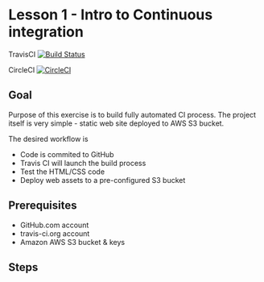 Lesson 1 - Intro to Continuous integration
==========================================

TravisCI [![Build Status](https://travis-ci.org/navratil/lesson1.svg?branch=master)](https://travis-ci.org/navratil/lesson1)

CircleCI [![CircleCI](https://circleci.com/gh/navratil/lesson1.svg?style=svg)](https://circleci.com/gh/navratil/lesson1)

Goal
----
Purpose of this exercise is to build fully automated CI process. 
The project itself is very simple - static web site deployed to AWS S3 bucket.

The desired workflow is
* Code is commited to GitHub
* Travis CI will launch the build process
* Test the HTML/CSS code
* Deploy web assets to a pre-configured S3 bucket

Prerequisites
-------------

* GitHub.com account
* travis-ci.org account
* Amazon AWS S3 bucket & keys 

Steps
-----

